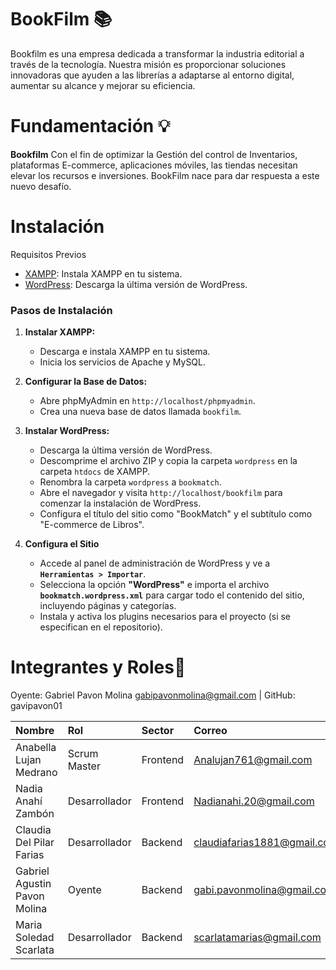 # BookFilm 📚

Bookfilm es una empresa dedicada a transformar la industria editorial a través de la tecnología. Nuestra misión es proporcionar soluciones innovadoras que ayuden a las librerías a adaptarse al entorno digital, aumentar su alcance y mejorar su eficiencia. 


# Fundamentación 💡

**Bookfilm** Con el fin de optimizar la Gestión del control de Inventarios, plataformas E-commerce, aplicaciones móviles, las tiendas necesitan elevar los recursos e inversiones. BookFilm nace para dar respuesta a este nuevo desafío.

# Instalación

Requisitos Previos

- [XAMPP](https://www.apachefriends.org/es/index.html): Instala XAMPP en tu sistema.
- [WordPress](https://wordpress.org/download/): Descarga la última versión de WordPress.

### Pasos de Instalación

1. **Instalar XAMPP:**

   - Descarga e instala XAMPP en tu sistema.
   - Inicia los servicios de Apache y MySQL.
2. **Configurar la Base de Datos:**

   - Abre phpMyAdmin en `http://localhost/phpmyadmin`.
   - Crea una nueva base de datos llamada `bookfilm`.
3. **Instalar WordPress:**

   - Descarga la última versión de WordPress.
   - Descomprime el archivo ZIP y copia la carpeta `wordpress` en la carpeta `htdocs` de XAMPP.
   - Renombra la carpeta `wordpress` a `bookmatch`.
   - Abre el navegador y visita `http://localhost/bookfilm` para comenzar la instalación de WordPress.
   - Configura el título del sitio como "BookMatch" y el subtítulo como "E-commerce de Libros".
4. **Configura el Sitio**

   * Accede al panel de administración de WordPress y ve a **`Herramientas > Importar`**.
   * Selecciona la opción **"WordPress"** e importa el archivo **`bookmatch.wordpress.xml`** para cargar todo el contenido del sitio, incluyendo páginas y categorías.
   * Instala y activa los plugins necesarios para el proyecto (si se especifican en el repositorio).

# Integrantes y Roles👥

Oyente: Gabriel Pavon Molina [gabipavonmolina@gmail.com](mailto:gabipavonmolina@gmail.com) | GitHub: gavipavon01


| Nombre | Rol |Sector | Correo | Github | DNI |
| :---- | :---- | :---- | :---- | :---- | :---- |
| Anabella Lujan Medrano | Scrum Master | Frontend  | Analujan761@gmail.com | Anaabella  | 46717059 |
| Nadia Anahí Zambón | Desarrollador | Frontend | Nadianahi.20@gmail.com | Nadiazambon | 32589779  |
| Claudia Del Pilar Farias  | Desarrollador | Backend | claudiafarias1881@gmail.com | Claudiafarias2022 |  28432825  |
| Gabriel Agustin Pavon Molina | Oyente | Backend | gabi.pavonmolina@gmail.com | gabipavon01 |  43273165  |
| Maria Soledad Scarlata | Desarrollador | Backend | scarlatamarias@gmail.com | mariasoledadscarlata |  21967307  |

